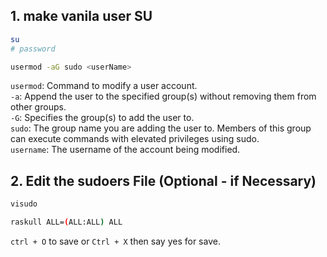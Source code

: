 ## 1. make vanila user SU
```bash
su
# password
```   
```bash
usermod -aG sudo <userName>
```   
`usermod`: Command to modify a user account.  
`-a`: Append the user to the specified group(s) without removing them from other groups.  
`-G`: Specifies the group(s) to add the user to.  
`sudo`: The group name you are adding the user to. Members of this group can execute commands with elevated privileges using sudo.  
`username`: The username of the account being modified.  

## 2. Edit the sudoers File (Optional - if Necessary)  
```bash
visudo
```  
```bash
raskull ALL=(ALL:ALL) ALL
```  
`ctrl + O` to save or `Ctrl + X` then say yes for save.  